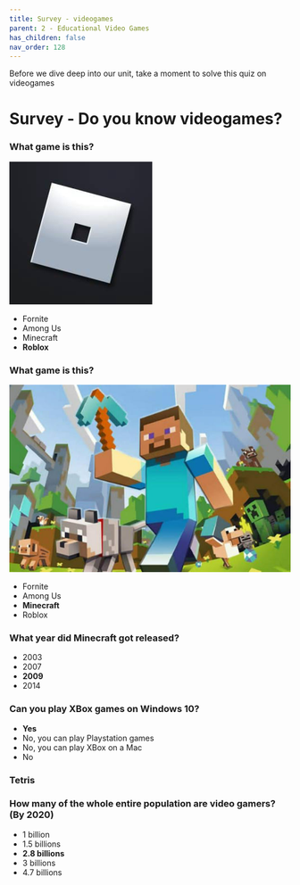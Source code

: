 ```yaml
---
title: Survey - videogames
parent: 2 - Educational Video Games
has_children: false
nav_order: 128
---
```

Before we dive deep into our unit, take a moment to solve this quiz on videogames

# Survey - Do you know videogames?

### What game is this?
![](../img/quiz/roblox_logo.jpg)

- Fornite
- Among Us
- Minecraft
- **Roblox**

### What game is this?
![](../img/quiz/minecraft.jpg)

- Fornite
- Among Us
- **Minecraft**
- Roblox

### What year did Minecraft got released?
- 2003
- 2007
- **2009**
- 2014

### Can you play XBox games on Windows 10?
- **Yes**
- No, you can play Playstation games
- No, you can play XBox on a Mac
- No

### Tetris

### How many of the whole entire population are video gamers? (By 2020)
- 1 billion
- 1.5 billions
- **2.8 billions**
- 3 billions
- 4.7 billions

